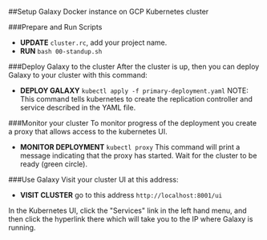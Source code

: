 ##Setup Galaxy Docker instance on GCP Kubernetes cluster

###Prepare and Run Scripts
* **UPDATE** `cluster.rc`, add your project name.
* **RUN** `bash 00-standup.sh`

###Deploy Galaxy to the cluster
After the cluster is up, then you can deploy Galaxy to your cluster with this command:
* **DEPLOY GALAXY** `kubectl apply -f primary-deployment.yaml`
NOTE: This command tells kubernetes to create the replication controller and service described in the YAML file.

###Monitor your cluster
To monitor progress of the deployment you create a proxy that allows access to the kubernetes UI.
* **MONITOR DEPLOYMENT** `kubectl proxy`
This command will print a message indicating that the proxy has started.  Wait for the cluster to be ready (green circle).

###Use Galaxy
Visit your cluster UI at this address:
* **VISIT CLUSTER** go to this address `http://localhost:8001/ui`

In the Kubernetes UI, click the "Services" link in the left hand menu, and then click the hyperlink there which will take you to the IP where Galaxy is running.
